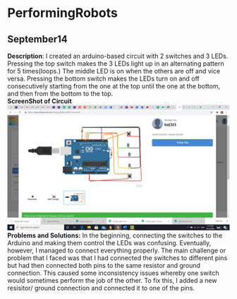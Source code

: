 # **PerformingRobots**
## **September14**
**Description**: I created an arduino-based circuit with 2 switches and 3 LEDs. Pressing the top switch makes the 3 LEDs light up in an alternating pattern for 5 times(loops.) The middle LED is on when the others are off and vice versa. Pressing the bottom switch makes the LEDs turn on and off consecutively starting from the one at the top until the one at the bottom, and then from the bottom to the top.
<br/>
**ScreenShot of Circuit**
![Alt Text](https://github.com/BaraaAlJorf/PerformingRobots/blob/master/September14/2020-09-12%20(5).png)
<br/>
**Problems and Solutions:**
In the beginning, connecting the switches to the Arduino and making them control the LEDs was confusing. Eventually, however, I managed to connect everything properly. The main challenge or problem that I faced was that I had connected the switches to different pins but had then connected both pins to the same resistor and ground connection. This caused some inconsistency issues whereby one switch would sometimes perform the job of the other. To fix this, I added a new resisitor/ ground connection and connected it to one of the pins.
